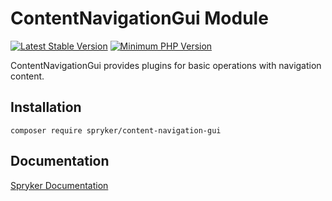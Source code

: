 # ContentNavigationGui Module
[![Latest Stable Version](https://poser.pugx.org/spryker/content-navigation-gui/v/stable.svg)](https://packagist.org/packages/spryker/content-navigation-gui)
[![Minimum PHP Version](https://img.shields.io/badge/php-%3E%3D%208.1-8892BF.svg)](https://php.net/)

ContentNavigationGui provides plugins for basic operations with navigation content.

## Installation

```
composer require spryker/content-navigation-gui
```

## Documentation

[Spryker Documentation](https://docs.spryker.com)
